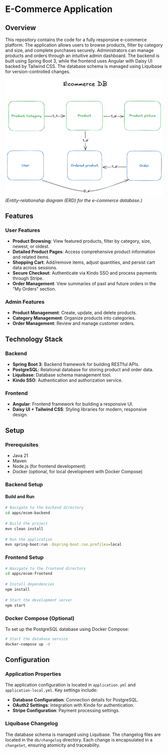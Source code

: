 # E-Commerce Application

## Overview

This repository contains the code for a fully responsive e-commerce platform. The application allows users to browse products, filter by category and size, and complete purchases securely. Administrators can manage products and orders through an intuitive admin dashboard. The backend is built using Spring Boot 3, while the frontend uses Angular with Daisy UI backed by Tailwind CSS. The database schema is managed using Liquibase for version-controlled changes.

![Ecommerce DB](apps/ecom-frontend/public/schema/ecommerce-db.png)
*(Entity-relationship diagram (ERD) for the e-commerce database.)*

## Features

### User Features
- **Product Browsing**: View featured products, filter by category, size, newest, or oldest.
- **Detailed Product Pages**: Access comprehensive product information and related items.
- **Shopping Cart**: Add/remove items, adjust quantities, and persist cart data across sessions.
- **Secure Checkout**: Authenticate via Kindo SSO and process payments through Stripe.
- **Order Management**: View summaries of past and future orders in the "My Orders" section.

### Admin Features
- **Product Management**: Create, update, and delete products.
- **Category Management**: Organize products into categories.
- **Order Management**: Review and manage customer orders.

## Technology Stack

### Backend
- **Spring Boot 3**: Backend framework for building RESTful APIs.
- **PostgreSQL**: Relational database for storing product and order data.
- **Liquibase**: Database schema management tool.
- **Kindo SSO**: Authentication and authorization service.

### Frontend
- **Angular**: Frontend framework for building a responsive UI.
- **Daisy UI + Tailwind CSS**: Styling libraries for modern, responsive design.

## Setup

### Prerequisites
- Java 21
- Maven
- Node.js (for frontend development)
- Docker (optional, for local development with Docker Compose)

### Backend Setup

#### Build and Run
```bash
# Navigate to the backend directory
cd apps/ecom-backend

# Build the project
mvn clean install

# Run the application
mvn spring-boot:run -Dspring-boot.run.profiles=local
```

### Frontend Setup
```bash
# Navigate to the frontend directory
cd apps/ecom-frontend

# Install dependencies
npm install

# Start the development server
npm start
```

### Docker Compose (Optional)
To set up the PostgreSQL database using Docker Compose:

```bash
# Start the database service
docker-compose up -d
```

## Configuration

### Application Properties
The application configuration is located in `application.yml` and `application-local.yml`. Key settings include:
- **Database Configuration**: Connection details for PostgreSQL.
- **OAuth2 Settings**: Integration with Kinde for authentication.
- **Stripe Configuration**: Payment processing settings.

### Liquibase Changelog
The database schema is managed using Liquibase. The changelog files are located in the `db/changelog` directory. Each change is encapsulated in a `changeSet`, ensuring atomicity and traceability.
